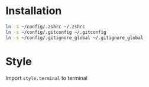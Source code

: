 # Installation

```bash
ln -s ~/config/.zshrc ~/.zshrc
ln -s ~/config/.gitconfig ~/.gitconfig
ln -s ~/config/.gitignore_global ~/.gitignore_global
```
# Style

Import `style.terminal` to terminal
